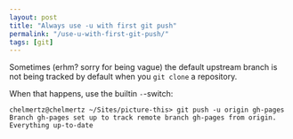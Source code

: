 ```yaml
---
layout: post
title: "Always use -u with first git push"
permalink: "/use-u-with-first-git-push/"
tags: [git]
---
```


Sometimes (erhm? sorry for being vague) the default upstream branch is not being tracked by default when you `git clone` a repository.

When that happens, use the builtin `-`-switch:

    chelmertz@chelmertz ~/Sites/picture-this> git push -u origin gh-pages
    Branch gh-pages set up to track remote branch gh-pages from origin.
    Everything up-to-date
